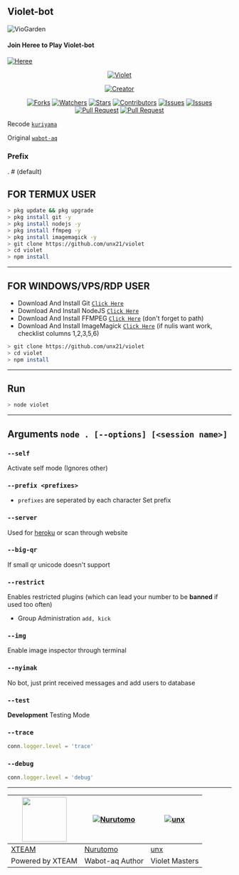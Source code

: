 ## Violet-bot
![VioGarden](https://user-images.githubusercontent.com/84166927/131236746-97df0d60-b812-43d0-b8b6-1f9363c54b6b.png)

#### Join Heree to Play Violet-bot
[![Heree](https://img.shields.io/badge/Heree%20-25D366?style=for-the-badge&logo=whatsapp&logoColor=white)](https://chat.whatsapp.com/Ij7zZoDTDgHAi9TTfzu0ay)

<p align="center">
<a href="#"><img title="Violet" src="https://img.shields.io/badge/Violet-yellow?color=gold&style=flat-square"></a>
</p>
<p align="center">
<a href="https://github.com/unx21"><img title="Creator" src="https://img.shields.io/badge/Creator-unx-silver.svg?style=for-the-badge&logo=github"></a>
</p>
<p align="center">
<a href="https://github.com/unx21/violet/network/members"><img title="Forks" src="https://img.shields.io/github/forks/unx21/violet?label=Forks&color=red&style=flat-square"></a>
<a href="https://github.com/unx21/violet/watchers"><img title="Watchers" src="https://img.shields.io/github/watchers/unx21/violet?label=Watchers&color=orange&style=flat-square"></a>
<a href="https://github.com/unx21/violet/stargazers"><img title="Stars" src="https://img.shields.io/github/stars/unx21/violet?label=Stars&color=yellow&style=flat-square"></a>
<a href="https://github.com/unx21/violet/graphs/contributors"><img title="Contributors" src="https://img.shields.io/github/contributors/unx21/violet?label=Contributors&color=green&style=flat-square"></a>
<a href="https://github.com/unx21/violet/issues"><img title="Issues" src="https://img.shields.io/github/issues/unx21/violet?label=Issues&color=cyan&style=flat-square"></a>
<a href="https://github.com/unx21/violet/issues?q=is%3Aissue+is%3Aclosed"><img title="Issues" src="https://img.shields.io/github/issues-closed/unx21/violet?label=Issues&color=blue&style=flat-square"></a>
<a href="https://github.com/unx21/violet/pulls"><img title="Pull Request" src="https://img.shields.io/github/issues-pr/unx21/violet?label=PullRequest&color=purple&style=flat-square"></a>
<a href="https://github.com/unx21/violet/pulls?q=is%3Apr+is%3Aclosed"><img title="Pull Request" src="https://img.shields.io/github/issues-pr-closed/unx21/violet?label=PullRequest&color=succes&style=flat-square"></a>





Recode [`kuriyama`](https://GitHub.com/Kokoronationz/kuriyama)

Original [`wabot-aq`](https://GitHub.com/Nurutomo/wabot-aq)


### Prefix
. # (default)

## FOR TERMUX USER

```bash
> pkg update && pkg upgrade
> pkg install git -y
> pkg install nodejs -y
> pkg install ffmpeg -y
> pkg install imagemagick -y
> git clone https://github.com/unx21/violet
> cd violet
> npm install
```

---------

## FOR WINDOWS/VPS/RDP USER

* Download And Install Git [`Click Here`](https://git-scm.com/downloads)
* Download And Install NodeJS [`Click Here`](https://nodejs.org/en/download)
* Download And Install FFMPEG [`Click Here`](https://ffmpeg.org/download.html) (don't forget to path)
* Download And Install ImageMagick [`Click Here`](https://imagemagick.org/script/download.php) (if nulis want work,  checklist columns 1,2,3,5,6)

```bash
> git clone https://github.com/unx21/violet
> cd violet
> npm install
```

---------

## Run

```bash
> node violet

```

---------

## Arguments `node . [--options] [<session name>]`

### `--self`

Activate self mode (Ignores other)

### `--prefix <prefixes>`

* `prefixes` are seperated by each character
Set prefix

### `--server`

Used for [heroku](https://heroku.com/) or scan through website

### `--big-qr`

If small qr unicode doesn't support

### `--restrict`

Enables restricted plugins (which can lead your number to be **banned** if used too often)

* Group Administration `add, kick`

### `--img`

Enable image inspector through terminal

### `--nyimak`

No bot, just print received messages and add users to database

### `--test`

**Development** Testing Mode

### `--trace`

```js
conn.logger.level = 'trace'
```

### `--debug`

```js
conn.logger.level = 'debug'
```

---------

<a href="https://api.xteam.xyz"><img src="https://i.ibb.co/7j0vtwz/xlogo.png" width="100" height="100"></a> | [![Nurutomo](https://github.com/Nurutomo.png?size=100)](https://github.com/Nurutomo) |  [![unx](https://github.com/unx21.png?size=100)](https://github.com/unx21) 
----|----|----
[XTEAM](https://api.xteam.xyz/) | [Nurutomo](https://github.com/Nurutomo) | [unx](https://github.com/unx21)
Powered by XTEAM | Wabot-aq Author | Violet Masters
